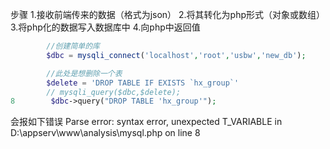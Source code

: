 步骤
1.接收前端传来的数据（格式为json）
2.将其转化为php形式（对象或数组）
3.将php化的数据写入数据库中
4.向php中返回值
```php
        //创建简单的库
        $dbc = mysqli_connect('localhost','root','usbw','new_db');

        //此处是想删除一个表 
        $delete = 'DROP TABLE IF EXISTS `hx_group`'
        // mysqli_query($dbc,$delete);
8        $dbc->query("DROP TABLE 'hx_group'");
```

会报如下错误
Parse error: syntax error, unexpected T_VARIABLE in D:\appserv\www\analysis\mysql.php on line 8





